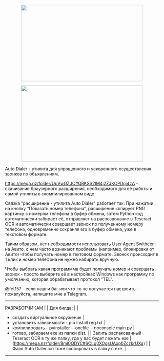 <p align="center">
<img width="400" height="250" src="https://github.com/user-attachments/assets/1cd7fce2-5d40-45a1-992b-334508c70fe4">
</p>
<p align="center">
<img width="400" height="250" src="https://github.com/user-attachments/assets/0e864108-dfc2-4507-b480-e38f76741e1f">
</p>

Auto Dialer - утилита для упрощенного и ускоренного осуществления звонков по объявлениям.

https://mega.nz/folder/UuVwGZJC#QBKSS2lM4j2ZJKOPDqi4zA - скачивание браузерного расширения, необходимого для её работы и
самой утилиты в скомпилированном виде.

Связка "расширение - утилита Auto Dialer" работает так:
При нажатии  на кнопку "Показать номер телефона", расширение копирует PNG картинку с номером телефона в буфер обмена, затем
Python код автоматически забирает её, отправляет на распозвонание в Teseract OCR и автоматически совершает звонок по
полученному номеру телефона, одновременно сохраняя его в буфер обмена, уже в текстовом формате.

Таким образом, нет необходимости использовать User Agent Swithcer на Авито, с чем часто возникают проблемы (например, блокировки от Авито)
чтобы получать номер в тектовом формате. Звонок происходит в 1 клик и номер телефона не нужно набирать вручную.

Чтобы выбрать какая программма будет получать номер и совершать звонок - просто выберите её в настройках Windows
как программу по умолчанию, которая обрабатывает протокол "TEL".

@fet157 - если нашли баг или что-то не получается настроить - пожалуйста, напишите мне в Telegram.

-------------------------------------------------------------------------------
РАЗРАБОТЧИКАМ                                                                 |
                                                                              |
Для билда:                                                                    |
                                                                              |
- создать виртуальное окружение                                               |
- установить зависимости - pip install req.txt                                |
- компилировать - pyinstaller --onefile --noconsole main.py                   | 
- готово, забираем exe из папки dist.                                         | 
                                                                              |
Залить распакованный Teseract OCR в ту же папку, где у вас будет лежать exe   |
(https://mega.nz/folder/Bml0QDYC#6CLg0XOgsUAxp0ZczkrUXg)                      |
                                                                              |
Файл Auto Dialer.ico тоже скопировать в папку с exe.                          |
-------------------------------------------------------------------------------